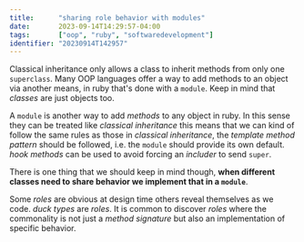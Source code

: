 ```yaml
---
title:      "sharing role behavior with modules"
date:       2023-09-14T14:29:57-04:00
tags:       ["oop", "ruby", "softwaredevelopment"]
identifier: "20230914T142957"
---
```


Classical inheritance only allows a class to inherit methods from only
one `superclass`. Many OOP languages offer a way to add methods to an
object via another means, in ruby that's done with a `module`. Keep in
mind that *classes* are just objects too.

A `module` is another way to add *methods* to any object in ruby. In this sense
they can be treated like *classical inheritance* this means that we
can kind of follow the same rules as those in *classical inheritance*,
the *template method pattern* should be followed, i.e. the `module`
should provide its own default. *hook methods* can be used to avoid
forcing an *includer* to send `super`.

There is one thing that we should keep in mind though, **when
different classes need to share behavior we implement that in a
`module`**. 

Some *roles* are obvious at design time others reveal themselves as we
code. *duck types* are *roles*. It is common to discover *roles* where
the commonality is not just a *method signature* but also an
implementation of specific behavior.
